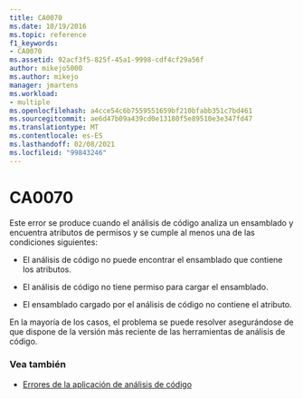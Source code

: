 ```yaml
---
title: CA0070
ms.date: 10/19/2016
ms.topic: reference
f1_keywords:
- CA0070
ms.assetid: 92acf3f5-825f-45a1-9998-cdf4cf29a56f
author: mikejo5000
ms.author: mikejo
manager: jmartens
ms.workload:
- multiple
ms.openlocfilehash: a4cce54c6b7559551659bf210bfabb351c7bd461
ms.sourcegitcommit: ae6d47b09a439cd0e13180f5e89510e3e347fd47
ms.translationtype: MT
ms.contentlocale: es-ES
ms.lasthandoff: 02/08/2021
ms.locfileid: "99843246"
---
```

# <a name="ca0070"></a>CA0070

Este error se produce cuando el análisis de código analiza un ensamblado y encuentra atributos de permisos y se cumple al menos una de las condiciones siguientes:

- El análisis de código no puede encontrar el ensamblado que contiene los atributos.

- El análisis de código no tiene permiso para cargar el ensamblado.

- El ensamblado cargado por el análisis de código no contiene el atributo.

En la mayoría de los casos, el problema se puede resolver asegurándose de que dispone de la versión más reciente de las herramientas de análisis de código.

### <a name="see-also"></a>Vea también

- [Errores de la aplicación de análisis de código](../code-quality/code-analysis-application-errors.md)
